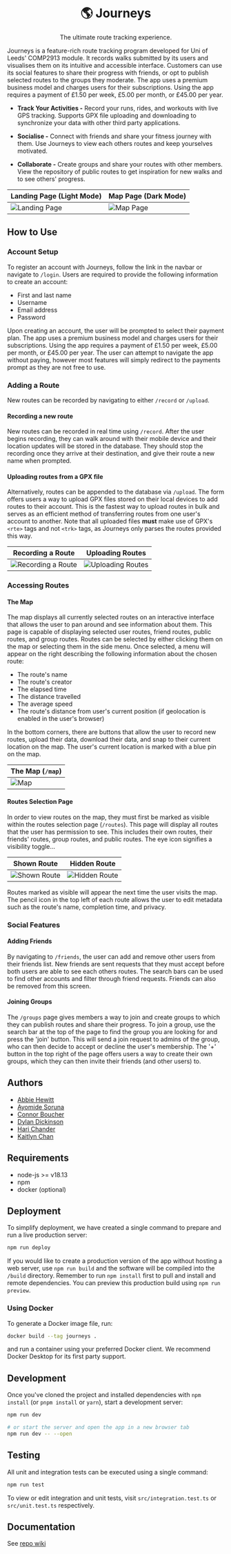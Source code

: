 <div align="center">
<h1>🌎 Journeys</h1>

The ultimate route tracking experience.
</div>

Journeys is a feature-rich route tracking program developed for Uni of Leeds' COMP2913 module. It records walks submitted by its users and visualises them on its intuitive and accessible interface. Customers can use its social features to share their progress with friends, or opt to publish selected routes to the groups they moderate. The app uses a premium business model and charges users for their subscriptions. Using the app requires a payment of £1.50 per week, £5.00 per month, or £45.00 per year.

* **Track Your Activities -**
    Record your runs, rides, and workouts with live GPS tracking. Supports GPX file uploading and downloading to synchronize your data with other third party applications.

* **Socialise -**
    Connect with friends and share your fitness journey with them. Use Journeys to view each others routes and keep yourselves motivated.

* **Collaborate -**
    Create groups and share your routes with other members. View the repository of public routes to get inspiration for new walks and to see others' progress.


| Landing Page (Light Mode)     | Map Page (Dark Mode)      |
| ----------------------------- | ------------------------- |
| ![Landing Page](docs/ss1.png) | ![Map Page](docs/ss2.png) |


## How to Use

### Account Setup
To register an account with Journeys, follow the link in the navbar or navigate to `/login`. Users are required to provide the following information to create an account:
* First and last name
* Username
* Email address
* Password

Upon creating an account, the user will be prompted to select their payment plan. The app uses a premium business model and charges users for their subscriptions. Using the app requires a payment of £1.50 per week, £5.00 per month, or £45.00 per year. The user can attempt to navigate the app without paying, however most features will simply redirect to the payments prompt as they are not free to use.


### Adding a Route

New routes can be recorded by navigating to either `/record` or `/upload`.

#### Recording a new route
New routes can be recorded in real time using `/record`. After the user begins recording, they can walk around with their mobile device and their location updates will be stored in the database. They should stop the recording once they arrive at their destination, and give their route a new name when prompted.

#### Uploading routes from a GPX file
Alternatively, routes can be appended to the database via `/upload`. The form offers users a way to upload GPX files stored on their local devices to add routes to their account. This is the fastest way to upload routes in bulk and serves as an efficient method of transferring routes from one user's account to another. Note that all uploaded files **must** make use of GPX's `<rte>` tags and not `<trk>` tags, as Journeys only parses the routes provided this way.

| Recording a Route                     | Uploading Routes                     |
| ------------------------------------- | ------------------------------------ |
| ![Recording a Route](docs/record.png) | ![Uploading Routes](docs/upload.png) |


### Accessing Routes

#### The Map
The map displays all currently selected routes on an interactive interface that allows the user to pan around and see information about them. This page is capable of displaying selected user routes, friend routes, public routes, and group routes. Routes can be selected by either clicking them on the map or selecting them in the side menu. Once selected, a menu will appear on the right describing the following information about the chosen route:
* The route's name
* The route's creator
* The elapsed time
* The distance travelled
* The average speed
* The route's distance from user's current position (if geolocation is enabled in the user's browser)

In the bottom corners, there are buttons that allow the user to record new routes, upload their data, download their data, and snap to their current location on the map. The user's current location is marked with a blue pin on the map.

| The Map (`/map`)    |
| -------------------- |
| ![Map](docs/ss2.png) |

#### Routes Selection Page
In order to view routes on the map, they must first be marked as visible within the routes selection page (`/routes`). This page will display all routes that the user has permission to see. This includes their own routes, their friends' routes, group routes, and public routes. The eye icon signifies a visibility toggle...

| Shown Route                      | Hidden Route                          |
| -------------------------------- | ------------------------------------- |
| ![Shown Route](docs/visible.png) | ![Hidden Route](docs/non-visible.png) |

Routes marked as visible will appear the next time the user visits the map. The pencil icon in the top left of each route allows the user to edit metadata such as the route's name, completion time, and privacy.


### Social Features

#### Adding Friends
By navigating to `/friends`, the user can add and remove other users from their friends list. New friends are sent requests that they must accept before both users are able to see each others routes. The search bars can be used to find other accounts and filter through friend requests. Friends can also be removed from this screen.

#### Joining Groups
The `/groups` page gives members a way to join and create groups to which they can publish routes and share their progress. To join a group, use the search bar at the top of the page to find the group you are looking for and press the 'join' button. This will send a join request to admins of the group, who can then decide to accept or decline the user's membership. The '+' button in the top right of the page offers users a way to create their own groups, which they can then invite their friends (and other users) to.


## Authors
* [Abbie Hewitt](https://github.com/archivehaze)
* [Ayomide Soruna](https://github.com/AyoSoruna)
* [Connor Boucher](https://github.com/cbouch-uni)
* [Dylan Dickinson](https://github.com/DylanDD12)
* [Hari Chander](https://github.com/HariC02)
* [Kaitlyn Chan](https://github.com/sc22kc2)


## Requirements
* node-js >= v18.13
* npm
* docker (optional)


## Deployment

To simplify deployment, we have created a single command to prepare and run a live production server:
```bash
npm run deploy
```

If you would like to create a production version of the app without hosting a web server, use `npm run build` and the software will be compiled into the `/build` directory. Remember to run `npm install` first to pull and install and remote dependencies. You can preview this production build using `npm run preview`.


### Using Docker

To generate a Docker image file, run:
```bash
docker build --tag journeys .
```
and run a container using your preferred Docker client. We recommend Docker Desktop for its first party support.


## Development

Once you've cloned the project and installed dependencies with `npm install` (or `pnpm install` or `yarn`), start a development server:

```bash
npm run dev

# or start the server and open the app in a new browser tab
npm run dev -- --open
```


## Testing
All unit and integration tests can be executed using a single command:
```bash
npm run test
```

To view or edit integration and unit tests, visit `src/integration.test.ts` or `src/unit.test.ts` respectively.


## Documentation
See [repo wiki](https://github.com/uol-feps-soc-comp2913-2324s2-classroom/team-project-team-12/wiki)
